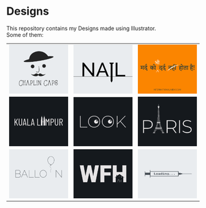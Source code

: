 # Designs
This repository contains my Designs made using Illustrator.<br>
Some of them:<br>
<table>
<tr><td><img src="./2020-11/png/18.11.2020.png"></td><td><img src="./2020-11/png/24.11.2020.png"></td><td><img src="./2020-11/png/19.11.2020.png"></td></tr>
<tr><td><img src="./2020-12/png/29.12.2020.png"></td><td><img src="./2021-01/png/16.01.2021.png"></td><td><img src="./2020-12/png/18.12.2020.png"></td></tr>
<tr><td><img src="./2020-11/png/22.11.2020.png"></td><td><img src="./2021-01/png/05.01.2021.png"></td><td><img src="./2020-11/png/30.11.2020.png"></td></tr>
</table>
